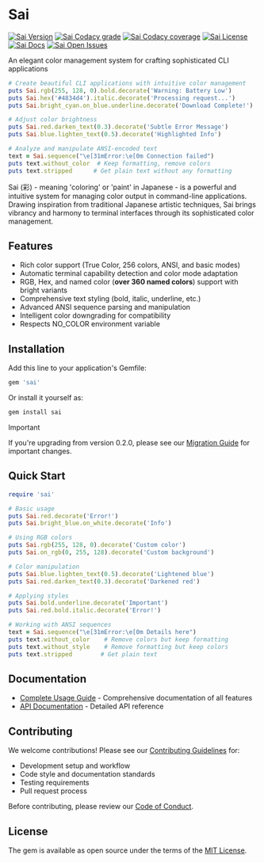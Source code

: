 # Sai

[![Sai Version](https://img.shields.io/gem/v/sai?style=for-the-badge&logo=rubygems&logoColor=white&logoSize=auto&label=Gem%20Version)](https://rubygems.org/gems/sai)
[![Sai Codacy grade](https://img.shields.io/codacy/grade/0f9a91b573ed4768a773867b95ed4894/main?style=for-the-badge&logo=codacy&logoColor=white&logoSize=auto)](https://app.codacy.com/gh/aaronmallen/sai)
[![Sai Codacy coverage](https://img.shields.io/codacy/coverage/0f9a91b573ed4768a773867b95ed4894/main?style=for-the-badge&logo=codacy&logoColor=white&logoSize=auto)](https://app.codacy.com/gh/aaronmallen/sai/coverage)
[![Sai License](https://img.shields.io/github/license/aaronmallen/sai?style=for-the-badge&logo=opensourceinitiative&logoColor=white&logoSize=auto)](./LICENSE)
[![Sai Docs](https://img.shields.io/badge/rubydoc-blue?style=for-the-badge&logo=readthedocs&logoColor=white&logoSize=auto&label=docs)](https://rubydoc.info/gems/sai/0.3.1)
[![Sai Open Issues](https://img.shields.io/github/issues-search/aaronmallen/sai?query=state%3Aopen&style=for-the-badge&logo=github&logoColor=white&logoSize=auto&label=issues&color=red)](https://github.com/aaronmallen/sai/issues?q=state%3Aopen%20)

An elegant color management system for crafting sophisticated CLI applications

```ruby
# Create beautiful CLI applications with intuitive color management
puts Sai.rgb(255, 128, 0).bold.decorate('Warning: Battery Low')
puts Sai.hex('#4834d4').italic.decorate('Processing request...')
puts Sai.bright_cyan.on_blue.underline.decorate('Download Complete!')

# Adjust color brightness
puts Sai.red.darken_text(0.3).decorate('Subtle Error Message')
puts Sai.blue.lighten_text(0.5).decorate('Highlighted Info')

# Analyze and manipulate ANSI-encoded text
text = Sai.sequence("\e[31mError:\e[0m Connection failed")
puts text.without_color  # Keep formatting, remove colors
puts text.stripped      # Get plain text without any formatting
```

Sai (彩) - meaning 'coloring' or 'paint' in Japanese - is a powerful and intuitive system for managing color output in
command-line applications. Drawing inspiration from traditional Japanese artistic techniques, Sai brings vibrancy and
harmony to terminal interfaces through its sophisticated color management.

## Features

* Rich color support (True Color, 256 colors, ANSI, and basic modes)
* Automatic terminal capability detection and color mode adaptation
* RGB, Hex, and named color (**over 360 named colors**) support with bright variants
* Comprehensive text styling (bold, italic, underline, etc.)
* Advanced ANSI sequence parsing and manipulation
* Intelligent color downgrading for compatibility
* Respects NO_COLOR environment variable

## Installation

Add this line to your application's Gemfile:

```ruby
gem 'sai'
```

Or install it yourself as:

```ruby
gem install sai
```

> [!IMPORTANT]  
> If you're upgrading from version 0.2.0, please see our [Migration Guide](docs/migrations/0.2.0-0.3.0.md) for
> important changes.

## Quick Start

```ruby
require 'sai'

# Basic usage
puts Sai.red.decorate('Error!')
puts Sai.bright_blue.on_white.decorate('Info')

# Using RGB colors
puts Sai.rgb(255, 128, 0).decorate('Custom color')
puts Sai.on_rgb(0, 255, 128).decorate('Custom background')

# Color manipulation
puts Sai.blue.lighten_text(0.5).decorate('Lightened blue')
puts Sai.red.darken_text(0.3).decorate('Darkened red')

# Applying styles
puts Sai.bold.underline.decorate('Important')
puts Sai.red.bold.italic.decorate('Error!')

# Working with ANSI sequences
text = Sai.sequence("\e[31mError:\e[0m Details here")
puts text.without_color    # Remove colors but keep formatting
puts text.without_style    # Remove formatting but keep colors
puts text.stripped        # Get plain text
```

## Documentation

* [Complete Usage Guide](docs/USAGE.md) - Comprehensive documentation of all features
* [API Documentation](https://rubydoc.info/gems/sai/0.3.1) - Detailed API reference

## Contributing

We welcome contributions! Please see our [Contributing Guidelines](docs/CONTRIBUTING.md) for:

* Development setup and workflow
* Code style and documentation standards
* Testing requirements
* Pull request process

Before contributing, please review our [Code of Conduct](docs/CODE_OF_CONDUCT.md).

## License

The gem is available as open source under the terms of the [MIT License](LICENSE).
